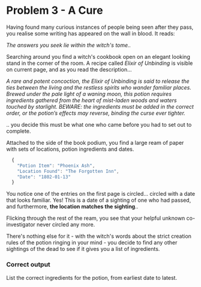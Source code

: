 # Problem 3 - A Cure

Having found many curious instances of people being seen after they pass, you realise some writing has appeared on the wall in blood. It reads:

_The answers you seek lie within the witch's tome.._

Searching around you find a witch's cookbook open on an elegant looking stand in the corner of the room. A recipe called _Elixir of Unbinding_ is visible on current page, and as you read the description...

_A rare and potent concoction, the Elixir of Unbinding is said to release the ties between the living and the restless spirits who wander familiar places. Brewed under the pale light of a waning moon, this potion requires ingredients gathered from the heart of mist-laden woods and waters touched by starlight. BEWARE: the ingredients must be added in the correct order, or the potion’s effects may reverse, binding the curse ever tighter._

.. you decide this must be what one who came before you had to set out to complete.

Attached to the side of the book podium, you find a large ream of paper with sets of locations, potion ingredients and dates.

```javascript
  {
    "Potion Item": "Phoenix Ash",
    "Location Found": "The Forgotten Inn",
    "Date": "1802-01-13"
  }
```
You notice one of the entries on the first page is circled... circled with a date that looks familiar. Yes! This is a date of a sighting of one who had passed, and furthermore, __the location matches the sighting__..

Flicking through the rest of the ream, you see that your helpful unknown co-investigator never circled any more.

There's nothing else for it - with the witch's words about the strict creation rules of the potion ringing in your mind - you decide to find any other sightings of the dead to see if it gives you a list of ingredients.

### Correct output

List the correct ingredients for the potion, from earliest date to latest.